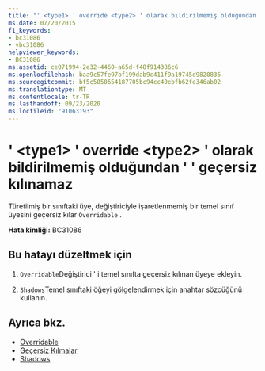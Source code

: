 ```yaml
---
title: "' <type1> ' override <type2> ' olarak bildirilmemiş olduğundan ' ' geçersiz kılınamaz"
ms.date: 07/20/2015
f1_keywords:
- bc31086
- vbc31086
helpviewer_keywords:
- BC31086
ms.assetid: ce071994-2e32-4460-a65d-f48f914386c6
ms.openlocfilehash: baa9c57fe97bf199dab9c411f9a19745d9820836
ms.sourcegitcommit: bf5c5850654187705bc94cc40ebfb62fe346ab02
ms.translationtype: MT
ms.contentlocale: tr-TR
ms.lasthandoff: 09/23/2020
ms.locfileid: "91063193"
---
```

# <a name="type1-cannot-override-type2-because-it-is-not-declared-overridable"></a>' \<type1> ' override \<type2> ' olarak bildirilmemiş olduğundan ' ' geçersiz kılınamaz

Türetilmiş bir sınıftaki üye, değiştiriciyle işaretlenmemiş bir temel sınıf üyesini geçersiz kılar `Overridable` .  
  
 **Hata kimliği:** BC31086  
  
## <a name="to-correct-this-error"></a>Bu hatayı düzeltmek için  
  
1. `Overridable`Değiştirici ' i temel sınıfta geçersiz kılınan üyeye ekleyin.  
  
2. `Shadows`Temel sınıftaki öğeyi gölgelendirmek için anahtar sözcüğünü kullanın.  
  
## <a name="see-also"></a>Ayrıca bkz.

- [Overridable](../language-reference/modifiers/overridable.md)
- [Geçersiz Kılmalar](../language-reference/modifiers/overrides.md)
- [Shadows](../language-reference/modifiers/shadows.md)
